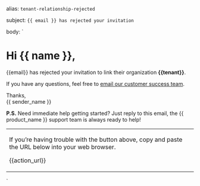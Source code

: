 alias: `tenant-relationship-rejected`

subject: `{{ email }} has rejected your invitation`

body:
`

<h1>Hi {{ name }},</h1>
<p>{{email}} has rejected your invitation to link their organization <strong>{{tenant}}</strong>.</p>

<!-- End -->

<p>If you have any questions, feel free to <a href="mailto:{{support_email}}">email our customer success team</a>.

<p>Thanks,
<br>{{ sender_name }}</p>
<p><strong>P.S.</strong> Need immediate help getting started? Just reply to this email, the {{ product_name }} support team is always ready to help!</p>

<!-- Sub copy -->

<table class="body-sub">
  <tr>
    <td>
      <p class="sub">If you’re having trouble with the button above, copy and paste the URL below into your web browser.</p>
      <p class="sub">{{action_url}}</p>
    </td>
  </tr>
</table>
`
